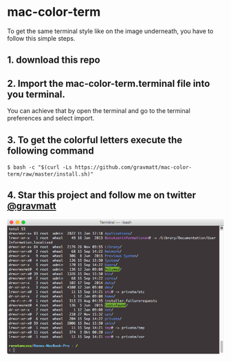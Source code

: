 # mac-color-term

To get the same terminal style like on the image underneath, you have to follow this simple steps.

## 1. download this repo

## 2. Import the mac-color-term.terminal file into you terminal.

You can achieve that by open the terminal and go to the terminal preferences and select import.

## 3. To get the colorful letters execute the following command

```
$ bash -c "$(curl -Ls https://github.com/gravmatt/mac-color-term/raw/master/install.sh)"
```

## 4. Star this project and follow me on twitter [@gravmatt](https://twitter.com/gravmatt)

![alt text](terminal.png "See? amazing!")
